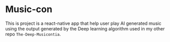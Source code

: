 # Music-con

This is project is a react-native app that help user play AI generated music using the output generated by the Deep learning algorithm used in my other repo `The-Deep-Musicontia`.
